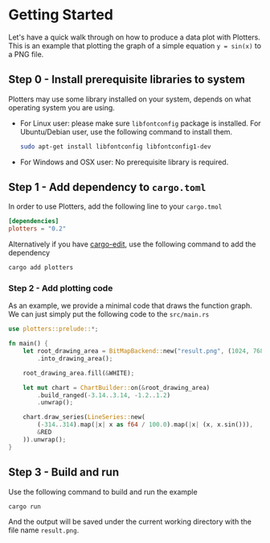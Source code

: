 # Getting Started

Let's have a quick walk through on how to produce a data plot with Plotters.
This is an example that plotting the graph of a simple equation `y = sin(x)` to a PNG file.

## Step 0 - Install prerequisite libraries to system

Plotters may use some library installed on your system, depends on what operating system you are using.

* For Linux user: please make sure `libfontconfig` package is installed. For Ubuntu/Debian user, use the following
command to install them.

	```bash
	sudo apt-get install libfontconfig libfontconfig1-dev
	```

* For Windows and OSX user: No prerequisite library is required.

## Step 1 - Add dependency to `cargo.toml`

In order to use Plotters, add the following line to your `cargo.tmol`

```toml
[dependencies]
plotters = "0.2"
```

Alternatively if you have [cargo-edit](https://github.com/killercup/cargo-edit), use the following command
to add the dependency

```bash
cargo add plotters
```

### Step 2 - Add plotting code

As an example, we provide a minimal code that draws the function graph.
We can just simply put the following code to the `src/main.rs`

```rust
use plotters::prelude::*;

fn main() {
	let root_drawing_area = BitMapBackend::new("result.png", (1024, 768))
		.into_drawing_area();

	root_drawing_area.fill(&WHITE);

	let mut chart = ChartBuilder::on(&root_drawing_area)
		.build_ranged(-3.14..3.14, -1.2..1.2)
		.unwrap();

	chart.draw_series(LineSeries::new(
		(-314..314).map(|x| x as f64 / 100.0).map(|x| (x, x.sin())),
		&RED
	)).unwrap();
}
```

## Step 3 - Build and run

Use the following command to build and run the example

```bash
cargo run
```

And the output will be saved under the current working directory with the file name `result.png`.
